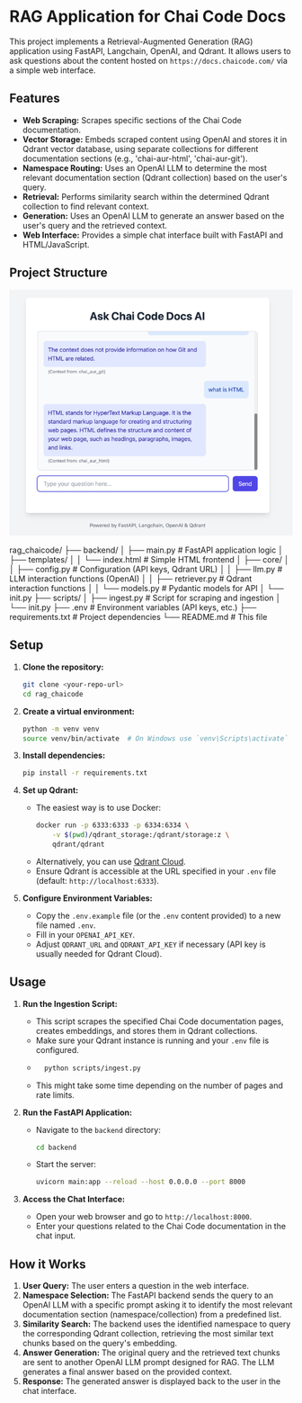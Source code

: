 # RAG Application for Chai Code Docs

This project implements a Retrieval-Augmented Generation (RAG) application using FastAPI, Langchain, OpenAI, and Qdrant. It allows users to ask questions about the content hosted on `https://docs.chaicode.com/` via a simple web interface.

## Features

* **Web Scraping:** Scrapes specific sections of the Chai Code documentation.
* **Vector Storage:** Embeds scraped content using OpenAI and stores it in Qdrant vector database, using separate collections for different documentation sections (e.g., 'chai-aur-html', 'chai-aur-git').
* **Namespace Routing:** Uses an OpenAI LLM to determine the most relevant documentation section (Qdrant collection) based on the user's query.
* **Retrieval:** Performs similarity search within the determined Qdrant collection to find relevant context.
* **Generation:** Uses an OpenAI LLM to generate an answer based on the user's query and the retrieved context.
* **Web Interface:** Provides a simple chat interface built with FastAPI and HTML/JavaScript.

## Project Structure

![App Screenshot](./images/img.png)

rag_chaicode/
├── backend/
│ ├── main.py # FastAPI application logic
│ ├── templates/
│ │ └── index.html # Simple HTML frontend
│ ├── core/
│ │ ├── config.py # Configuration (API keys, Qdrant URL)
│ │ ├── llm.py # LLM interaction functions (OpenAI)
│ │ ├── retriever.py # Qdrant interaction functions
│ │ └── models.py # Pydantic models for API
│ └── init.py
├── scripts/
│ ├── ingest.py # Script for scraping and ingestion
│ └── init.py
├── .env # Environment variables (API keys, etc.)
├── requirements.txt # Project dependencies
└── README.md # This file
## Setup

1.  **Clone the repository:**
    ```bash
    git clone <your-repo-url>
    cd rag_chaicode
    ```

2.  **Create a virtual environment:**
    ```bash
    python -m venv venv
    source venv/bin/activate  # On Windows use `venv\Scripts\activate`
    ```

3.  **Install dependencies:**
    ```bash
    pip install -r requirements.txt
    ```

4.  **Set up Qdrant:**
    * The easiest way is to use Docker:
        ```bash
        docker run -p 6333:6333 -p 6334:6334 \
            -v $(pwd)/qdrant_storage:/qdrant/storage:z \
            qdrant/qdrant
        ```
    * Alternatively, you can use [Qdrant Cloud](https://cloud.qdrant.io/).
    * Ensure Qdrant is accessible at the URL specified in your `.env` file (default: `http://localhost:6333`).

5.  **Configure Environment Variables:**
    * Copy the `.env.example` file (or the `.env` content provided) to a new file named `.env`.
    * Fill in your `OPENAI_API_KEY`.
    * Adjust `QDRANT_URL` and `QDRANT_API_KEY` if necessary (API key is usually needed for Qdrant Cloud).

## Usage

1.  **Run the Ingestion Script:**
    * This script scrapes the specified Chai Code documentation pages, creates embeddings, and stores them in Qdrant collections.
    * Make sure your Qdrant instance is running and your `.env` file is configured.
    * ```bash
        python scripts/ingest.py
        ```
    * This might take some time depending on the number of pages and rate limits.

2.  **Run the FastAPI Application:**
    * Navigate to the `backend` directory:
        ```bash
        cd backend
        ```
    * Start the server:
        ```bash
        uvicorn main:app --reload --host 0.0.0.0 --port 8000
        ```

3.  **Access the Chat Interface:**
    * Open your web browser and go to `http://localhost:8000`.
    * Enter your questions related to the Chai Code documentation in the chat input.

## How it Works

1.  **User Query:** The user enters a question in the web interface.
2.  **Namespace Selection:** The FastAPI backend sends the query to an OpenAI LLM with a specific prompt asking it to identify the most relevant documentation section (namespace/collection) from a predefined list.
3.  **Similarity Search:** The backend uses the identified namespace to query the corresponding Qdrant collection, retrieving the most similar text chunks based on the query's embedding.
4.  **Answer Generation:** The original query and the retrieved text chunks are sent to another OpenAI LLM prompt designed for RAG. The LLM generates a final answer based on the provided context.
5.  **Response:** The generated answer is displayed back to the user in the chat interface.


